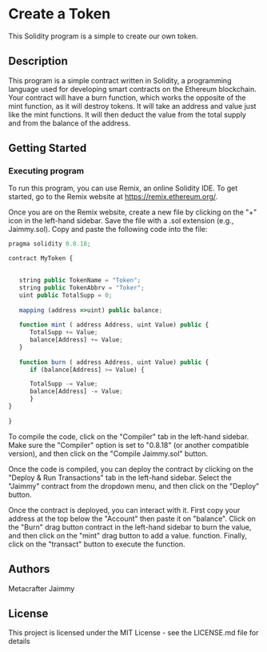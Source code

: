 # Create a Token

This Solidity program is a simple to create our own token.

## Description

This program is a simple contract written in Solidity, a programming language used for developing smart contracts on the Ethereum blockchain. Your contract will have a burn function, which works the opposite of the mint function, as it will destroy tokens. It will take an address and value just like the mint functions. It will then deduct the value from the total supply and from the balance of the address.

## Getting Started

### Executing program

To run this program, you can use Remix, an online Solidity IDE. To get started, go to the Remix website at https://remix.ethereum.org/.

Once you are on the Remix website, create a new file by clicking on the "+" icon in the left-hand sidebar. Save the file with a .sol extension (e.g., Jaimmy.sol). Copy and paste the following code into the file:

```javascript
pragma solidity 0.8.18;

contract MyToken {

    
   string public TokenName = "Token";
   string public TokenAbbrv = "Toker";
   uint public TotalSupp = 0;
    
   mapping (address =>uint) public balance;
  
   function mint ( address Address, uint Value) public {
      TotalSupp += Value;
      balance[Address] += Value;
   }
   
   function burn ( address Address, uint Value) public {
      if (balance[Address] >= Value) {

      TotalSupp -= Value;
      balance[Address] -= Value;
      }
}
   
}

```

To compile the code, click on the "Compiler" tab in the left-hand sidebar. Make sure the "Compiler" option is set to "0.8.18" (or another compatible version), and then click on the "Compile Jaimmy.sol" button.

Once the code is compiled, you can deploy the contract by clicking on the "Deploy & Run Transactions" tab in the left-hand sidebar. Select the "Jaimmy" contract from the dropdown menu, and then click on the "Deploy" button.

Once the contract is deployed, you can interact with it. First copy your address at the top below the "Account" then paste it on "balance". Click on the "Burn" drag button contract in the left-hand sidebar to burn the value, and then click on the "mint" drag button to add a value. function. Finally, click on the "transact" button to execute the function.
## Authors

Metacrafter Jaimmy

## License

This project is licensed under the MIT License - see the LICENSE.md file for details

